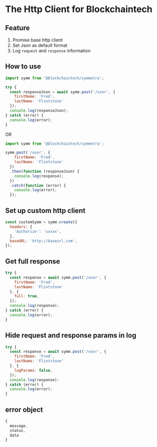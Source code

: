 # The Http Client for Blockchaintech

## Feature

1. Promise base http client
2. Set Json as default format
3. Log `request` and `response` information


## How to use

```js
import symm from '@blockchaintech/symmetra';

try {
  const responseJson = await symm.post('/user', {
    firstName: 'Fred',
    lastName: 'Flintstone'
  });
  console.log(responseJson);
} catch (error) {
  console.log(error);
}
```

OR

```js
import symm from '@blockchaintech/symmetra';

symm.post('/user', {
    firstName: 'Fred',
    lastName: 'Flintstone'
  })
  .then(function (responseJson) {
    console.log(response);
  })
  .catch(function (error) {
    console.log(error);
  });
```

## Set up custom http client

```js
const customSymm = symm.create({
  headers: {
    'Authorize': 'xxxxx',
  },
  baseURL: 'http://baseurl.com',
});
```

## Get full response

```js
try {
  const response = await symm.post('/user', {
    firstName: 'Fred',
    lastName: 'Flintstone'
  }, {
    full: true,
  });
  console.log(response);
} catch (error) {
  console.log(error);
}
```

## Hide request and response params in log

```js
try {
  const response = await symm.post('/user', {
    firstName: 'Fred',
    lastName: 'Flintstone'
  }, {
    logParams: false,
  });
  console.log(response);
} catch (error) {
  console.log(error);
}
```

## error object
```js
{
  message,
  status,
  data
}
```
